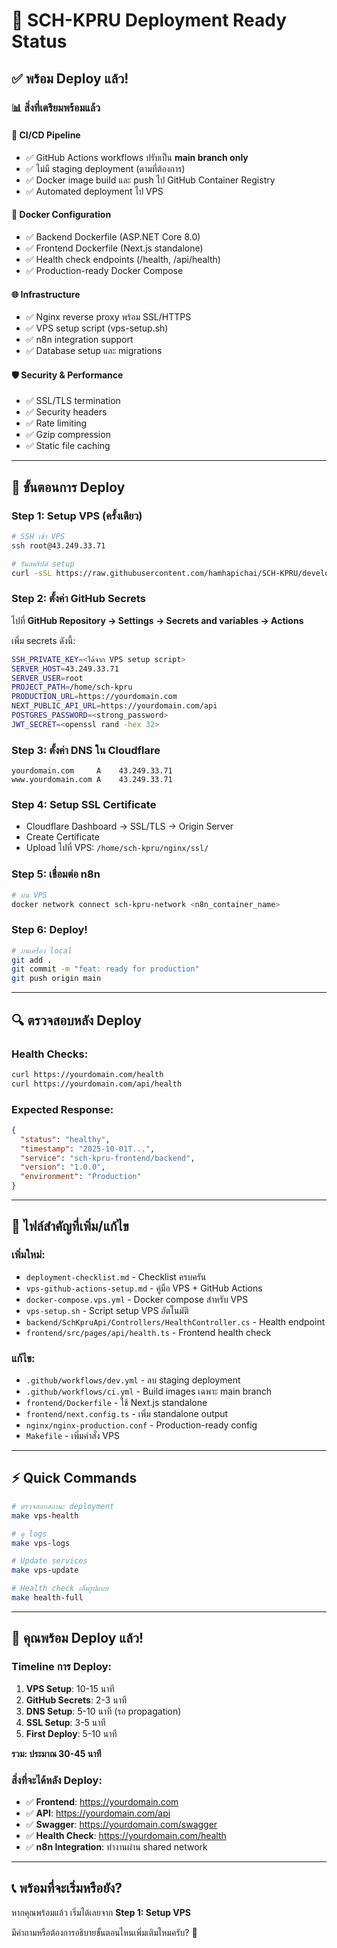 # 🎯 SCH-KPRU Deployment Ready Status

## ✅ **พร้อม Deploy แล้ว!**

### 📊 สิ่งที่เตรียมพร้อมแล้ว

#### 🔧 **CI/CD Pipeline**
- ✅ GitHub Actions workflows ปรับเป็น **main branch only**
- ✅ ไม่มี staging deployment (ตามที่ต้องการ)
- ✅ Docker image build และ push ไป GitHub Container Registry
- ✅ Automated deployment ไป VPS

#### 🐳 **Docker Configuration**
- ✅ Backend Dockerfile (ASP.NET Core 8.0)
- ✅ Frontend Dockerfile (Next.js standalone)
- ✅ Health check endpoints (/health, /api/health)
- ✅ Production-ready Docker Compose

#### 🌐 **Infrastructure**
- ✅ Nginx reverse proxy พร้อม SSL/HTTPS
- ✅ VPS setup script (vps-setup.sh)
- ✅ n8n integration support
- ✅ Database setup และ migrations

#### 🛡️ **Security & Performance**
- ✅ SSL/TLS termination
- ✅ Security headers
- ✅ Rate limiting
- ✅ Gzip compression
- ✅ Static file caching

---

## 🚀 **ขั้นตอนการ Deploy**

### **Step 1: Setup VPS (ครั้งเดียว)**
```bash
# SSH เข้า VPS
ssh root@43.249.33.71

# รันสคริปต์ setup
curl -sSL https://raw.githubusercontent.com/hamhapichai/SCH-KPRU/develop/vps-setup.sh | bash
```

### **Step 2: ตั้งค่า GitHub Secrets**
ไปที่ **GitHub Repository → Settings → Secrets and variables → Actions**

เพิ่ม secrets ดังนี้:
```bash
SSH_PRIVATE_KEY=<ได้จาก VPS setup script>
SERVER_HOST=43.249.33.71
SERVER_USER=root
PROJECT_PATH=/home/sch-kpru
PRODUCTION_URL=https://yourdomain.com
NEXT_PUBLIC_API_URL=https://yourdomain.com/api
POSTGRES_PASSWORD=<strong_password>
JWT_SECRET=<openssl rand -hex 32>
```

### **Step 3: ตั้งค่า DNS ใน Cloudflare**
```dns
yourdomain.com     A    43.249.33.71
www.yourdomain.com A    43.249.33.71
```

### **Step 4: Setup SSL Certificate**
- Cloudflare Dashboard → SSL/TLS → Origin Server
- Create Certificate
- Upload ไปที่ VPS: `/home/sch-kpru/nginx/ssl/`

### **Step 5: เชื่อมต่อ n8n**
```bash
# บน VPS
docker network connect sch-kpru-network <n8n_container_name>
```

### **Step 6: Deploy!**
```bash
# บนเครื่อง local
git add .
git commit -m "feat: ready for production"
git push origin main
```

---

## 🔍 **ตรวจสอบหลัง Deploy**

### **Health Checks:**
```bash
curl https://yourdomain.com/health
curl https://yourdomain.com/api/health
```

### **Expected Response:**
```json
{
  "status": "healthy",
  "timestamp": "2025-10-01T...",
  "service": "sch-kpru-frontend/backend",
  "version": "1.0.0",
  "environment": "Production"
}
```

---

## 📁 **ไฟล์สำคัญที่เพิ่ม/แก้ไข**

### **เพิ่มใหม่:**
- `deployment-checklist.md` - Checklist ครบครัน
- `vps-github-actions-setup.md` - คู่มือ VPS + GitHub Actions
- `docker-compose.vps.yml` - Docker compose สำหรับ VPS
- `vps-setup.sh` - Script setup VPS อัตโนมัติ
- `backend/SchKpruApi/Controllers/HealthController.cs` - Health endpoint
- `frontend/src/pages/api/health.ts` - Frontend health check

### **แก้ไข:**
- `.github/workflows/dev.yml` - ลบ staging deployment
- `.github/workflows/ci.yml` - Build images เฉพาะ main branch
- `frontend/Dockerfile` - ใช้ Next.js standalone
- `frontend/next.config.ts` - เพิ่ม standalone output
- `nginx/nginx-production.conf` - Production-ready config
- `Makefile` - เพิ่มคำสั่ง VPS

---

## ⚡ **Quick Commands**

```bash
# ตรวจสอบสถานะ deployment
make vps-health

# ดู logs
make vps-logs

# Update services
make vps-update

# Health check เต็มรูปแบบ
make health-full
```

---

## 🎉 **คุณพร้อม Deploy แล้ว!**

### **Timeline การ Deploy:**
1. **VPS Setup**: 10-15 นาที
2. **GitHub Secrets**: 2-3 นาที  
3. **DNS Setup**: 5-10 นาที (รอ propagation)
4. **SSL Setup**: 3-5 นาที
5. **First Deploy**: 5-10 นาที

**รวม: ประมาณ 30-45 นาที**

### **สิ่งที่จะได้หลัง Deploy:**
- ✅ **Frontend**: https://yourdomain.com
- ✅ **API**: https://yourdomain.com/api
- ✅ **Swagger**: https://yourdomain.com/swagger
- ✅ **Health Check**: https://yourdomain.com/health
- ✅ **n8n Integration**: ทำงานผ่าน shared network

---

## 📞 **พร้อมที่จะเริ่มหรือยัง?**

หากคุณพร้อมแล้ว เริ่มได้เลยจาก **Step 1: Setup VPS** 

มีคำถามหรือต้องการอธิบายขั้นตอนไหนเพิ่มเติมไหมครับ? 🚀
